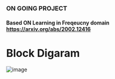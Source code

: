 ### ON GOING PROJECT 

#### Based ON Learning in Freqeucny domain https://arxiv.org/abs/2002.12416


# Block Digaram
![image](https://github.com/user-attachments/assets/95f59762-545a-4e83-b32d-5795d744aaf4)

